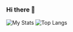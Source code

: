 ### Hi there 👋

![My Stats](https://github-readme-stats.vercel.app/api?username=IceCruelStuff&show_icons=true&count_private=true&hide_title=true)
![Top Langs](https://github-readme-stats.vercel.app/api/top-langs/?username=IceCruelStuff&layout=compact)
<!--
**ProxmaDev/ProxmaDev** is a ✨ _special_ ✨ repository because its `README.md` (this file) appears on your GitHub profile.

Here are some ideas to get you started:

- 🔭 I’m currently working on ...
- 🌱 I’m currently learning ...
- 👯 I’m looking to collaborate on ...
- 🤔 I’m looking for help with ...
- 💬 Ask me about ...
- 📫 How to reach me: ...
- 😄 Pronouns: ...
- ⚡ Fun fact: ...
-->
